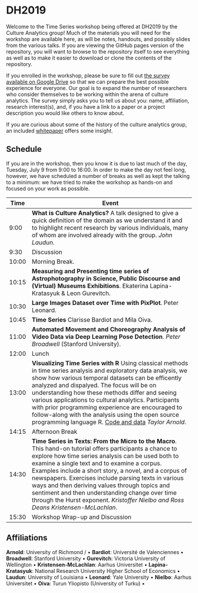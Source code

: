 # DH2019

Welcome to the Time Series workshop being offered at DH2019 by the Culture Analytics group! Much of the materials you will need for the workshop are available here, as will be notes, handouts, and possibly slides from the various talks. If you are viewing the GitHub pages version of the repository, you will want to browse to the repository itself to see everything as well as to make it easier to download or clone the contents of the repository.

If you enrolled in the workshop, please be sure to fill out [the survey available on Google Drive](https://docs.google.com/spreadsheets/d/1rTunq5f-cTTvmd8tHf6Gny3g2AZAHSwKDrR-eXV4n9o/edit#gid=0) so that we can prepare the best possible experience for everyone. Our goal is to expand the number of researchers who consider themselves to be working within the arena of culture analytics. The survey simply asks you to tell us about you: name, affiliation, research interest(s), and, if you have a link to a paper or a project description you would like others to know about.

If you are curious about some of the history of the culture analytics group, an included [whitepaper](WhitePaper.md) offers some insight. 

## Schedule

If you are in the workshop, then you know it is due to last much of the day, Tuesday, July 9 from 9:00 to 16:00. In order to make the day not feel long, however, we have scheduled a number of breaks as well as kept the talking to a minimum: we have tried to make the workshop as hands-on and focused on your work as possible.

| Time    | Event |
| ------- |-------|
|  9:00 | **What is Culture Analytics?**  A talk designed to give a quick definition of the domain as we understand it and to highlight recent research by various individuals, many of whom are involved already with the group. *John Laudun*. |
|  9:30 | Discussion |
| 10:00 | Morning Break.   |
| 10:15 |  **Measuring and Presenting time series of Astrophotography in Science, Public Discourse and (Virtual) Museums Exhibitions**.  Ekaterina Lapina-Kratasyuk & Leon Gurevitch. |
| 10:30 | **Large Images Dataset over Time with PixPlot**. Peter Leonard. |
| 10:45 |  **Time Series** Clarisse Bardiot and Mila Oiva.  |
| 11:00 | **Automated Movement and Choreography Analysis of Video Data via Deep Learning Pose Detection**. *Peter Broadwell* (Stanford University).
| 12:00 | Lunch |
| 13:00 | **Visualizing Time Series with R** Using classical methods in time series analysis and exploratory data analysis, we show how various temporal datasets can be efficently analyzed and dispalyed. The focus will be on understanding how these methods differ and seeing various applications to cultural analytics. Participants with prior programming experience are encouraged to follow-along with the analysis using the open source programming language R. [Code and data](https://github.com/statsmaths/dh2019-time-series-analysis) *Taylor Arnold*. |
| 14:15 | Afternoon Break  |
| 14:30 | **Time Series in Texts: From the Micro to the Macro**. This hand-on tutorial offers participants a chance to explore how time series analysis can be used both to examine a single text and to examine a corpus. Examples include a short story, a novel, and a corpus of newspapers. Exercises include parsing texts in various ways and then deriving values through topics and sentiment and then understanding change over time through the Hurst exponent. *Kristoffer Nielbo and Ross Deans Kristensen-McLachlan*. |
| 15:30 | Workshop Wrap-up and Discussion  |

## Affiliations

**Arnold**: University of Richmond /  • 
**Bardiot**: Université de Valenciennes • 
**Broadwell**: Stanford University • 
**Gurevitch**: Victoria University of Wellington • 
**Kristensen-McLachlan**: Aarhus Universitet • 
**Lapina-Kratasyuk**: National Research University Higher School of Economics • 
**Laudun**: University of Louisiana • 
**Leonard**: Yale University • 
**Nielbo**: Aarhus Universitet • 
**Oiva**: Turun Yliopisto (University of Turku) • 
